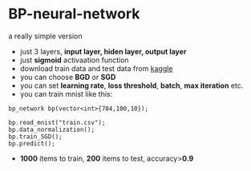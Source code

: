 # BP-neural-network
a really simple version

- just 3 layers, **input layer, hiden layer, output layer**
- just **sigmoid** activaation function
- download train data and test data from [kaggle](https://www.kaggle.com/c/3004/download/train.csv)
- you can choose **BGD** or **SGD**
- you can set **learning rate**, **loss threshold**, **batch**, **max iteration** etc.
- you can train mnist like this:
```cplus
bp_network bp(vector<int>{784,100,10});

bp.read_mnist("train.csv");
bp.data_normalization();
bp.train_SGD();
bp.predict();
```
- **1000** items to train, **200** items to test, accuracy>**0.9**
